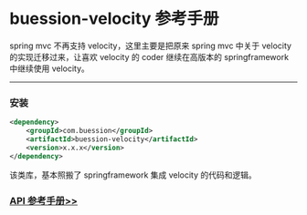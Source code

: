 # buession-velocity 参考手册


spring mvc 不再支持 velocity，这里主要是把原来 spring mvc 中关于 velocity 的实现迁移过来，让喜欢 velocity 的 coder 继续在高版本的 springframework 中继续使用 velocity。


---


### 安装

```xml
<dependency>
    <groupId>com.buession</groupId>
    <artifactId>buession-velocity</artifactId>
    <version>x.x.x</version>
</dependency>
```

该类库，基本照搬了 springframework 集成 velocity 的代码和逻辑。


### [API 参考手册>>](https://javadoc.io/static/com.buession/buession-velocity/2.3.0/)
